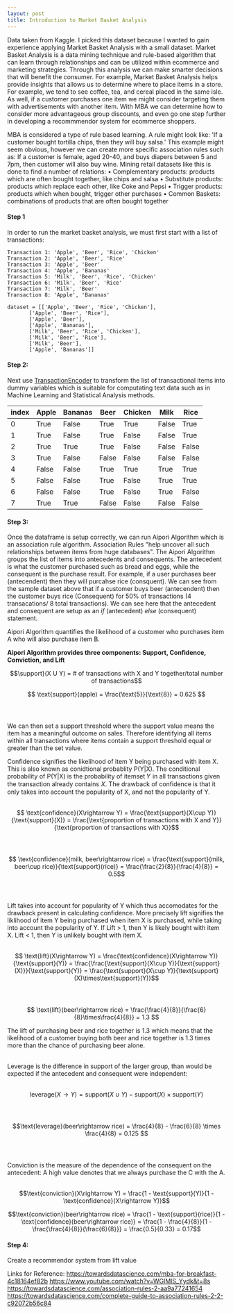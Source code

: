 ```yaml
---
layout: post
title: Introduction to Market Basket Analysis
---
```


Data taken from Kaggle. I picked this dataset because I wanted to gain experience applying Market Basket Analysis with a small dataset. Market Basket Analysis is a data mining technique and rule-based algorithm that can learn through relationships and can be utilized within ecommerce and marketing strategies. Through this analysis we can make smarter decisions that will benefit the consumer. For example, Market Basket Analysis helps provide insights that allows us to determine where to place items in a store. For example, we tend to see coffee, tea, and cereal placed in the same isle. As well, if a customer purchases one item we might consider targeting them with advertisements with another item. With MBA we can determine how to consider more advantageous group discounts, and even go one step further in developing a recommmendor system for ecommerce shoppers.

MBA is considered a type of rule based learning. A rule might look like: 'If a customer bought tortilla chips, then they will buy salsa.' This example might seem obvious, however we can create more specific association rules such as:
If a customer is female, aged 20-40, and buys diapers between 5 and 7pm, then customer will also buy wine.
Mining retail datasets like this is done to find a number of relations:
•	Complementary products: products which are often bought together, like chips and salsa
•	Substitute products: products which replace each other, like Coke and Pepsi
•	Trigger products: products which when bought, trigger other purchases
•	Common Baskets: combinations of products that are often bought together

#### Step 1
In order to run the market basket analysis, we must first start with a list of transactions: 
    
    Transaction 1: 'Apple', 'Beer', 'Rice', 'Chicken'
    Transaction 2: 'Apple', 'Beer', 'Rice' 
    Transaction 3: 'Apple', 'Beer'
    Transaction 4: 'Apple', 'Bananas'
    Transaction 5: 'Milk', 'Beer', 'Rice', 'Chicken'
    Transaction 6: 'Milk', 'Beer', 'Rice'
    Transaction 7: 'Milk', 'Beer'
    Transaction 8: 'Apple', 'Bananas'

    dataset = [['Apple', 'Beer', 'Rice', 'Chicken'], 
           ['Apple', 'Beer', 'Rice'], 
           ['Apple', 'Beer'], 
           ['Apple', 'Bananas'], 
           ['Milk', 'Beer', 'Rice', 'Chicken'], 
           ['Milk', 'Beer', 'Rice'], 
           ['Milk', 'Beer'], 
           ['Apple', 'Bananas']]
 
#### Step 2:
Next use [TransactionEncoder](http://rasbt.github.io/mlxtend/user_guide/preprocessing/TransactionEncoder/) to transform the list of transactional items into dummy variables which is suitable for computating text data such as in Machine Learning and Statistical Analysis methods.

| index | Apple | Bananas |   Beer  | Chicken |   Milk  |   Rice  |
|-------|-------|---------|---------|---------|---------|---------|
|  0    | True  |  False  |   True  |  True   |  False  |   True  |
|  1    | True  |  False  |   True  |  False  |  False  |   True  |
|  2    | True  |  True   |   True  |  False  |  False  |   False |
|  3    | True  |  False  |   False |  False  |  False  |   False |
|  4    | False |  False  |   True  |  True   |  True   |   True  |
|  5    | False |  False  |   True  |  False  |  True   |   True  |
|  6    | False |  False  |   True  |  False  |  True   |   False |
|  7    | True  |  True   |   False |  False  |  False  |   False |

#### Step 3:
Once the dataframe is setup correctly, we can run Aipori Algorithm which is an association rule algorithm. Association Rules "help uncover all such relationships between items from huge databases". The Aipori Algorithm groups the list of items into antecedents and consequents. The antecedent is what the customer purchased such as bread and eggs, while the consequent is the purchase result. For example, if a user purchases  beer (antecendent) then they will purcahse rice (consquent). We can see from the sample dataset above that if a customer buys beer (antecendent) then the customer buys rice (Consequent) for 50% of transactions (4 transacations/ 8 total transactions). We can see here that the antecedent and consequent are setup as an *if* (antecedent) *else* (consequent) statement.

Aipori Algorithm quantifies the likelihood of a customer who purchases item A who will also purchase item B.

**Aipori Algorithm provides three components: Support, Confidence, Conviction, and Lift**

```math
\support}(X U Y) = # of transactions with X and Y together/total number of transactions
```
$$  \text{support}(apple) = \frac{\text{5}}{\text{8}} = 0.625 $$<br/><br/>

We can then set a support threshold where the support value means the item has a meaningful outcome on sales. Therefore identifying all items within all transactions where items contain a support threshold equal or greater than the set value.

Confidence signifies the likelihood of item Y being purchased with item X. This is also known as conidtional probablity P(Y|X). The conditional probability of P(Y|X) is the probability of itemset 𝑌 in all transactions given the transaction already contains 𝑋. The drawback of confidence is that it only takes into account the popularity of X, and not the popularity of Y. <br/><br/>

$$ \text{confidence}(X\rightarrow Y) = \frac{\text{support}(X\cup Y)}{\text{support}(X)} = \frac{\text{proportion of transactions with X and Y}}{\text{proportion of transactions with X}}$$ <br/><br/>


$$ \text{confidence}(milk, beer\rightarrow rice) = \frac{\text{support}(milk, beer\cup rice)}{\text{support}(rice)} = \frac{\frac{2}{8}}{\frac{4}{8}} = 0.5$$ <br/><br/>


Lift takes into account for popularity of Y which thus accomodates for the drawback present in calculating confidence. More precisely lift signifies the liklihood of item Y being purchased when item X is purchased, while taking into account the popularity of Y. If Lift > 1, then Y is likely bought with item X. Lift < 1, then Y is unlikely bought with item X. <br/><br/>


$$ \text{lift}(X\rightarrow Y) = \frac{\text{confidence}(X\rightarrow Y)}{\text{support}(Y)} = \frac{\frac{\text{support}(X\cup Y)}{\text{support}(X)}}{\text{support}(Y)} = \frac{\text{support}(X\cup Y)}{\text{support}(X)\times\text{support}(Y)}$$<br/><br/>

$$ \text{lift}(beer\rightarrow rice) = \frac{\frac{4}{8}}{\frac{6}{8}\times\frac{4}{8}} = 1.3 $$

The lift of purchasing beer and rice together is 1.3 which means that the likelihood of a customer buying both beer and rice together is 1.3 times more than the chance of purchasing beer alone.<br/><br/>

Leverage is the difference in support of the larger group, than would be expected if the antecedent and consequent were independent: <br/><br/>

$$\text{leverage}(X\rightarrow Y) = \text{support}(X\cup Y) - \text{support}(X) \times \text{support}(Y)$$<br/><br/>

$$\text{leverage}(beer\rightarrow rice) = \frac{4}{8} - \frac{6}{8} \times \frac{4}{8} = 0.125 $$<br/><br/>

Conviction is the measure of the dependence of the consequent on the antecedent: A high value denotes that we always purchase the C with the A. <br/><br/>

$$\text{conviction}(X\rightarrow Y) = \frac{1 - \text{support}(Y)}{1 - \text{confidence}(X\rightarrow Y)}$$

$$\text{conviction}(beer\rightarrow rice) = \frac{1 - \text{support}(rice)}{1 - \text{confidence}(beer\rightarrow rice)} = \frac{1 - \frac{4}{8}}{1 - \frac{\frac{4}{8}}{\frac{6}{8}}} = \frac{0.5}{0.33} = 0.17$$

#### Step 4: 
Create a recommendor system from lift value



Links for Reference:
https://towardsdatascience.com/mba-for-breakfast-4c18164ef82b
https://www.youtube.com/watch?v=WGlMlS_Yydk&t=8s
https://towardsdatascience.com/association-rules-2-aa9a77241654
https://towardsdatascience.com/complete-guide-to-association-rules-2-2-c92072b56c84

